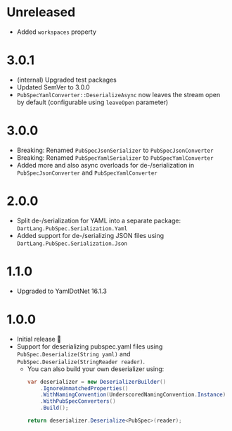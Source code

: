 # Unreleased

* Added `workspaces` property

# 3.0.1

* (internal) Upgraded test packages
* Updated SemVer to 3.0.0
* `PubSpecYamlConverter::DeserializeAsync` now leaves the stream open by default (configurable using `leaveOpen` parameter)

# 3.0.0

* Breaking: Renamed `PubSpecJsonSerializer` to `PubSpecJsonConverter`
* Breaking: Renamed `PubSpecYamlSerializer` to `PubSpecYamlConverter`
* Added more and also async overloads for de-/serialization in `PubSpecJsonConverter` and `PubSpecYamlConverter`

# 2.0.0

* Split de-/serialization for YAML into a separate package: `DartLang.PubSpec.Serialization.Yaml`
* Added support for de-/serializing JSON files using `DartLang.PubSpec.Serialization.Json`

# 1.1.0

* Upgraded to YamlDotNet 16.1.3

# 1.0.0

* Initial release 🎉
* Support for deserializing pubspec.yaml files using `PubSpec.Deserialize(String yaml)` and `PubSpec.Deserialize(StringReader reader)`.
  * You can also build your own deserializer using:
    ```csharp
    var deserializer = new DeserializerBuilder()
        .IgnoreUnmatchedProperties()                                // pub.dev will ignore other properties
        .WithNamingConvention(UnderscoredNamingConvention.Instance) // convention
        .WithPubSpecConverters()                                    // converters for custom types
        .Build();

    return deserializer.Deserialize<PubSpec>(reader);
    ```
